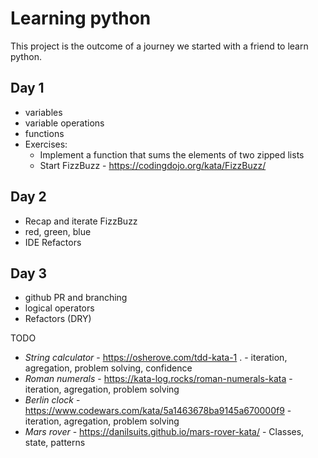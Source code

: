 # Learning python
This project is the outcome of a journey we started with a friend to learn python.

## Day 1
* variables
* variable operations
* functions
* Exercises:
  * Implement a function that sums the elements of two zipped lists
  * Start FizzBuzz - https://codingdojo.org/kata/FizzBuzz/

## Day 2
* Recap and iterate FizzBuzz
* red, green, blue
* IDE Refactors

## Day 3
* github PR and branching
* logical operators
* Refactors (DRY)


TODO
* *String calculator* - https://osherove.com/tdd-kata-1 . - iteration, agregation, problem solving, confidence
* *Roman numerals* - https://kata-log.rocks/roman-numerals-kata - iteration, agregation, problem solving 
* *Berlin clock* - https://www.codewars.com/kata/5a1463678ba9145a670000f9 - iteration, agregation, problem solving
* *Mars rover* - https://danilsuits.github.io/mars-rover-kata/ - Classes, state, patterns
